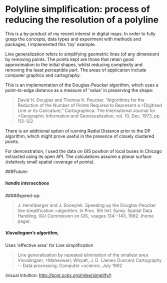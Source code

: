 # Polyline simplification: process of reducing the resolution of a polyline

This is a by-product of my recent interest in digital maps.
In order to fully grasp the concepts, data types and experiment with methods and packages, I implemented this 'toy' example.

Line generalization refers to simplifying geometric lines (of any dimension)
by removing points. The points kept are those that retain good approximation
to the initial shapes, whilst reducing complexity and removing the least perceptible part. The areas of application include computer graphics and cartography.


This is an implementation of the Douglas-Peucker algorithm, which uses a point-to-edge distance as a measure of 'value' in preserving the shape:
>David H. Douglas and Thomas K. Peucker,
>“Algorithms for the Reduction of the Number of Points Required to Represent a >Digitized Line or its Caricature,” Cartographica: The International Journal for >Geographic Information and Geovisualization, vol. 10, Dec. 1973, pp. 112-122.

There is an additional option of running Radial Distance prior to the DP algorithm, which might prove useful in the presence of closely clustered points.

For demonstration, I used the data on GIS position of local buses
in Chicago extracted using its open API. The calculations assume a planar surface (relatively small spatial coverage of points).


###Future:
##### handle intersections

#####speed-up:
>J. Hershberger and J. Snoeyink. Speeding up the Douglas-Peucker line simplification >algorithm. In Proc. 5th Intl. Symp. Spatial Data Handling. IGU Commission on GIS, >pages 134--143, 1992. (home page).
##### Visvalingam’s algorithm,

Uses 'effective area' for Line simplification
>Line generalisation by repeated elimination of the smallest area Visvalingam, >Maheswari; Whyatt, J. D. (James Duncan) Cartography -- Data processing; Computer >science, July 1992

(visual intuition: http://bost.ocks.org/mike/simplify/)
